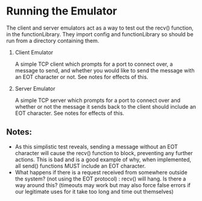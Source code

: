 # Running the Emulator

The client and server emulators act as a way to test out the recv() function, in the functionLibrary. They import config and functionLibrary so should be run from a directory containing them.

1. Client Emulator

	A simple TCP client which prompts for a port to connect over, a message to send, and whether you would like to send the message with an EOT character or not. See notes for effects of this.
  
2. Server Emulator

    A simple TCP server which prompts for a port to connect over and whether or not the message it sends back to the client should include an EOT character. See notes for effects of this.
    
    
    
## Notes:

* As this simplistic test reveals, sending a message without an EOT character will cause the recv() function to block, preventing any further actions. This is bad and is a good example of why, when implemented, all send() functions MUST include an EOT character. 
* What happens if there is a request received from somewhere outside the system? (not using the EOT protocol) : recv() will hang. Is there a way around this? (timeouts may work but may also force false errors if our legitimate uses for it take too long and time out themselves)